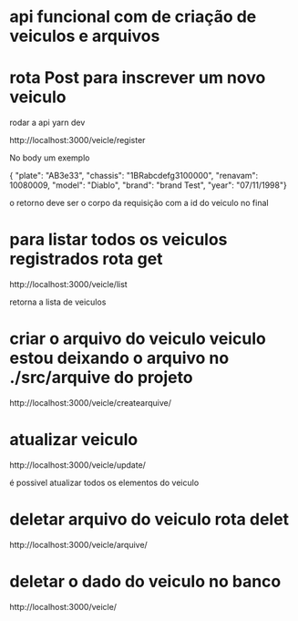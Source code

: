 # api funcional com de criação de veiculos e arquivos

# rota Post para inscrever um novo veiculo

rodar a api yarn dev

http://localhost:3000/veicle/register

No body
um exemplo

{ "plate": "AB3e33",
"chassis": "1BRabcdefg3100000",
"renavam": 10080009,
"model": "Diablo",
"brand": "brand Test",
"year": "07/11/1998"}

o retorno deve ser o corpo da requisição com a id do veiculo no final

# para listar todos os veiculos registrados rota get

http://localhost:3000/veicle/list

retorna a lista de veiculos

# criar o arquivo do veiculo veiculo estou deixando o arquivo no ./src/arquive do projeto

http://localhost:3000/veicle/createarquive/<id do veiculo>

# atualizar veiculo 
  http://localhost:3000/veicle/update/<id do veiculo>

é possivel atualizar todos os elementos do veiculo

# deletar arquivo do veiculo rota delet

http://localhost:3000/veicle/arquive/<id do veiculo>

# deletar o dado do veiculo no banco

http://localhost:3000/veicle/<id do veiculo>
